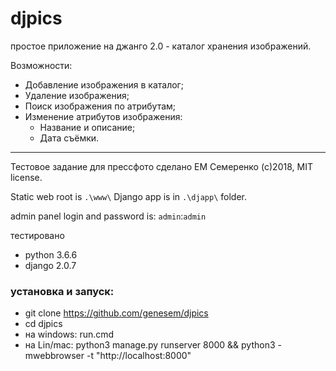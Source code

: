 # djpics
простое приложение на джанго 2.0 - каталог хранения изображений.

Возможности:

* Добавление изображения в каталог;
* Удаление изображения;
* Поиск изображения по атрибутам;
* Изменение атрибутов изображения:
  * Название и описание;
  * Дата съёмки.






-----

Тестовое задание для прессфото сделано ЕМ Семеренко (c)2018, MIT license.

Static web root is `.\www\`
Django app is in `.\djapp\` folder.

admin panel login and password is: `admin`:`admin`


тестировано
* python 3.6.6
* django 2.0.7

### установка и запуск:
* git clone https://github.com/genesem/djpics
* cd djpics
* на windows: run.cmd
* на Lin/mac: python3 manage.py runserver 8000 && python3 -mwebbrowser -t "http://localhost:8000"


